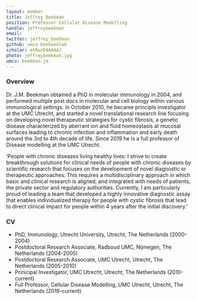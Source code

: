 ```yaml
---
layout: member
title: Jeffrey Beekman
position: Professor Cellular Disease Modelling
handle: jeffreybeekman
email: 
twitter: jeffrey_beekman
github: umcu-beekmanlab
scholar: etRwzD4AAAAJ
photo: jeffreybeekman.jpg
umcu: beekman-jm
---
```


### Overview
Dr. J.M. Beekman obtained a PhD in molecular immunology in 2004, and performed multiple post docs in molecular and cell biology within various immunological settings. In October 2010, he became principle investigator at the UMC Utrecht, and started a novel translational research line focusing on developing novel therapeutic strategies for cystic fibrosis, a genetic disease characterized by aberrant ion and fluid homeostasis at mucosal surfaces leading to chronic infection and inflammation and early death around the 3rd to 4th decade of life. Since 2019 he is a full professor of Disease modelling at the UMC Utrecht.

‘People with chronic diseases living healthy lives: I strive to create breakthrough solutions for clinical needs of people with chronic diseases by scientific research that focuses on the development of novel diagnostic or therapeutic approaches. This requires a multidisciplinary approach in which basic and clinical research is aligned, and integrated with needs of patients, the private sector and regulatory authorities. Currently, I am particularly proud of leading a team that developed a highly innovative diagnostic assay that enables individualized therapy for people with cystic fibrosis that lead to direct clinical impact for people within 4 years after the initial discovery.’

### CV
- PhD,  Immunology, Utrecht University, Utrecht, The Netherlands (2000-2004)
- Postdoctoral Research Associate, Radboud UMC, Nijmegen, The Netherlands (2004-2005)
- Postdoctoral Research Associate, UMC Utrecht, Utrecht, The Netherlands (2005-2010)
- Prinicipal Investigator, UMC Utrecht, Utrecht, The Netherlands (2010-current)
- Full Professor, Cellular Disease Modelling, UMC Utrecht, Utrecht, The Netherlands (2019-current)
